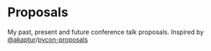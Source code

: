 # Proposals
My past, present and future conference talk proposals. Inspired by [@akaptur](https://github.com/akaptur)/[pycon-proposals](https://github.com/akaptur/pycon-proposals) 